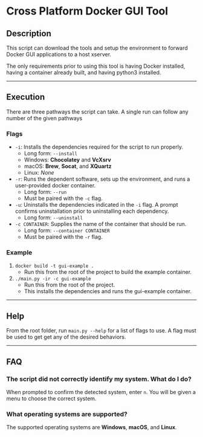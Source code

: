 # Cross Platform Docker GUI Tool
## Description
This script can download the tools and setup the environment
to forward Docker GUI applications to a host xserver.

The only requirements prior to using this tool is having Docker installed,
having a container already built, and having python3 installed.

---
## Execution
There are three pathways the script can take. A single run can follow any
number of the given pathways

### Flags
* ```-i```: Installs the dependencies required for the script to run properly.
  * Long form: ```--install```
  * Windows: **Chocolatey** and **VcXsrv**
  * macOS: **Brew**, **Socat**, and **XQuartz**
  * Linux: *None*
* ```-r```: Runs the dependent software, sets up the environment, and runs a 
            user-provided docker container.
  * Long form: ```--run```
  * Must be paired with the ```-c``` flag.
* ```-u```: Uninstalls the dependencies indicated in the ```-i``` flag. A prompt
            confirms uninstallation prior to uninstalling each dependency.
  * Long form: ```--uninstall```
* ```-c CONTAINER```: Supplies the name of the container that should be run.
  * Long form:  ```--container CONTAINER```
  * Must be paired with the ```-r``` flag.

### Example
1. ```docker build -t gui-example .```
   * Run this from the root of the project to build the example container.
2. ```./main.py -ir -c gui-example```
   * Run this from the root of the project.
   * This installs the dependencies and runs the gui-example container.

---
## Help
From the root folder, run ``` main.py --help ``` for a list of flags to use.
A flag must be used to get get any of the desired behaviors.

---
## FAQ
### The script did not correctly identify my system. What do I do?
When prompted to confirm the detected system, enter ```n```. You will be given
a menu to choose the correct system.

### What operating systems are supported?
The supported operating systems are **Windows**, **macOS**, and **Linux**.